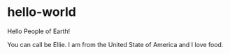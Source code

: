 # hello-world

Hello People of Earth!


You can call be Ellie.
I am from the United State of America and I love food.
